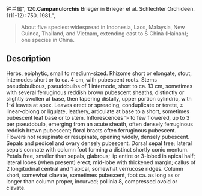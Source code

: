 钟兰属",
120.**Campanulorchis** Brieger in Brieger et al. Schlechter Orchideen. 1(11-12): 750. 1981.",

> About five species: widespread in Indonesia, Laos, Malaysia, New Guinea, Thailand, and Vietnam, extending east to S China (Hainan); one species in China.

## Description
Herbs, epiphytic, small to medium-sized. Rhizome short or elongate, stout, internodes short or to ca. 4 cm, with pubescent roots. Stems pseudobulbous, pseudobulbs of 1 internode, short to ca. 13 cm, sometimes with several ferruginous reddish brown pubescent sheaths, distinctly or slightly swollen at base, then tapering distally, upper portion cylindric, with 1-4 leaves at apex. Leaves erect or spreading, conduplicate or terete, ± linear-oblong or ligulate, leathery, articulate at base to a short, sometimes pubescent leaf base or to stem. Inflorescences 1- to few flowered, up to 3 per pseudobulb, emerging from an acute sheath, often densely ferruginous reddish brown pubescent; floral bracts often ferruginous pubescent. Flowers not resupinate or resupinate, opening widely, densely pubescent. Sepals and pedicel and ovary densely pubescent. Dorsal sepal free; lateral sepals connate with column foot forming a distinct shortly conic mentum. Petals free, smaller than sepals, glabrous; lip entire or 3-lobed in apical half; lateral lobes (when present) erect; mid-lobe with thickened margin; callus of 2 longitudinal central and 1 apical, somewhat verrucose ridges. Column short, somewhat clavate, sometimes pubescent, foot ca. as long as or longer than column proper, incurved; pollinia 8, compressed ovoid or clavate.
